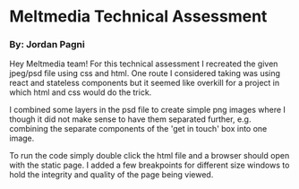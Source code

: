 # Meltmedia Technical Assessment

### By: Jordan Pagni

Hey Meltmedia team! For this technical assessment I recreated the given jpeg/psd file using css and html.  One route I considered taking was using react and stateless components but it seemed like overkill for a project in which html and css would do the trick.

I combined some layers in the psd file to create simple png images where I though it did not make sense to have them separated further, e.g. combining the separate components of the 'get in touch' box into one image.

To run the code simply double click the html file and a browser should open with the static page.  I added a few breakpoints for different size windows to hold the integrity and quality of the page being viewed.